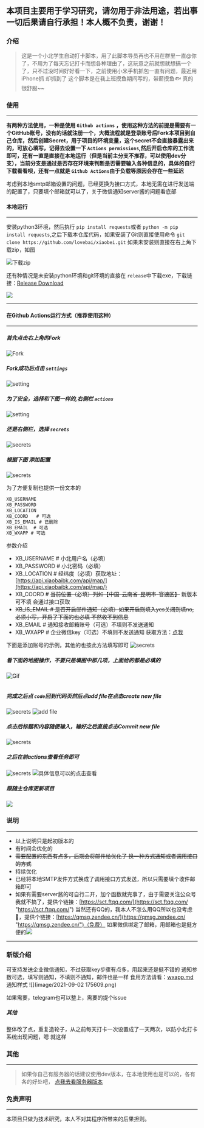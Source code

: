﻿## 本项目主要用于学习研究，请勿用于非法用途，若出事一切后果请自行承担！本人概不负责，谢谢！
  
### 介绍 

> 这是一个小北学生自动打卡脚本，用了此脚本导员再也不用在群里一直@你了，不用为了每天忘记打卡而想各种理由了，这玩意之前就想就想搞一个了，只不过没时间好好看一下，之前使用小米手机抓包一直有问题，最近用iPhone抓 却抓到了
> 这个脚本是在我上班摸鱼期间写的，带薪摸鱼🐟  真的很舒服~~

### 使用

---

**有两种方法使用，一种是使用 `Github actions` ，使用这种方法的前提是需要有一个GitHub账号，没有的话就注册一个，大概流程就是登录账号后Fork本项目到自己仓库，然后创建Secret，用于项目的环境变量，这个secret不会直接暴露出来的，可放心填写，记得去设置一下 `Actions permissions`,然后开启仓库的工作流即可，还有一直是直接在本地运行（但是当前主分支不推荐，可以使用dev分支），当前分支是通过是否存在环境来判断是否需要输入各种信息的，具体的自行下载看看呗，还有一点就是 `Github Actions`由于负载等原因会存在一些延迟**

考虑到本地smtp邮箱设置的问题，已经更换为接口方式，本地无需在进行发送端的配置了，只要填个邮箱就可以了，关于微信通知server酱的问题看底部

#### 本地运行

---

安装python3环境，然后执行 `pip install requests`或者 `python -m pip install requests`,之后下载本仓库代码，如果安装了Git则直接使用命令 `git clone https://github.com/lovebai/xiaobei.git`
如果未安装则直接在右上角下载zip，如图

![下载zip](image/160919.png)

还有种情况是未安装python环境和git环境的直接在 `release`中下载exe，下载链接：[Release Download](https://github.com/lovebai/xiaobei/releases/tag/1.0.2)

![](image/1628401719880.png)

---



#### 在Github Actions运行方式（推荐使用这种）

---


##### 首先点击右上角的Fork

![Fork](image/162619.png)
 

##### Fork成功后点击 `settings`
![setting](image/163023.png)


##### 为了安全，选择和下图一样的,右侧栏 `actions`
![setting](image/163327.png)


##### 还是右侧栏，选择 `secrets`
![secrets](image/163720.png)


##### 根据下图 添加配置
![secrets](image/164043.png)

为了方便复制也提供一份文本的

```xml
XB_USERNAME  
XB_PASSWORD  
XB_LOCATION 
XB_COORD   # 可选
XB_IS_EMAIL # 已删除  
XB_EMAIL  # 可选
XB_WXAPP # 可选
```


参数介绍

- XB_USERNAME  # 小北用户名（必填）
- XB_PASSWORD  # 小北密码（必填）
- XB_LOCATION    # 经纬度（必填）获取地址：[https://api.xiaobaibk.com/api/map/](https://api.xiaobaibk.com/api/map/)
- XB_COORD        # ~~当前位置（~~必填~~）列如【中国-云南省-昆明市-官渡区】~~ 新版本可不填 会通过接口获取
- ~~XB_IS_EMAIL      # 是否开启邮件通知（必填）如果开启则填入yes关闭则填no,必须小写，开启了下面的也必填 不然收不到信息~~
- XB_EMAIL          # 通知接收邮箱账号（可选）不填则不发送通知
- XB_WXAPP          # 企业微信key（可选）不填则不发送通知 获取方法：[点我](wxapp.md)

下面是添加账号的示例，其他的也按此方法填写即可
![secrets](image/165515.png)

##### 看下面的地图操作，不要只是填图中那几项，上面给的都是必填的

![Gif](image/121564.gif "gif")

![]()

##### 完成之后点 `code`回到代码页然后点add file在点击create new file
![secrets](image/170240.png)
![add file](image/170636.png)

##### 点击后标题和内容随便输入，输好之后直接点击Commit new file
![secrets](image/170957.png)

##### 之后在前actions查看任务即可
![secrets](image/170509.png)
![具体信息可以的点击查看](image/171549.png)

##### 跟随主仓库更新项目

![](image/1628400658139.png)

### 说明

---

- 以上说明只是起初版本的
- 有时间会优化的
- ~~需要配置的东西有点多，后期会将邮件给优化了 换一种方式通知或者调用接口的方式~~
- 持续优化
- 已经将本地SMTP发件方式换成了调用接口方式发送，所以只需要填个收件邮箱即可
- 如果有需要server酱的可自行二开，加个函数就完事了，由于需要关注公众号我就不搞了，提供个链接：[https://sct.ftqq.com/](https://sct.ftqq.com/ "https://sct.ftqq.com/") 当然还有QQ的，我本人不怎么用QQ所以也没考虑🤣，提供个链接：[https://qmsg.zendee.cn/](https://qmsg.zendee.cn/ "https://qmsg.zendee.cn/")（免费）
  如果微信绑定了邮箱，用邮箱也是挺方便的![](image/1628403053436.png)


---

### 新版介绍

可支持发送企业微信通知，不过获取key步骤有点多，用起来还是挺不错的
通知参数可选，填写则通知，不填则不通知，邮件也是一样
食用方法请看：[wxapp.md](wxapp.md)
通知样式
![](image/2021-09-02 175609.png)

如果需要，telegram也可以整上，需要的提个issue

##### 其他

整体改了点，重复造轮子，从之前每天打卡一次设置成了一天两次，以防小北打卡系统出现问题，嗯 就这样


### 其他

---

> 如果你自己有服务器的话建议使用dev版本，在本地使用也是可以的，各有各的好处吧，
> [点我去看服务器版本](https://github.com/lovebai/xiaobei/tree/dev)

### 免责声明

---

本项目只做为技术研究，本人不对其程序所带来的后果担则。


